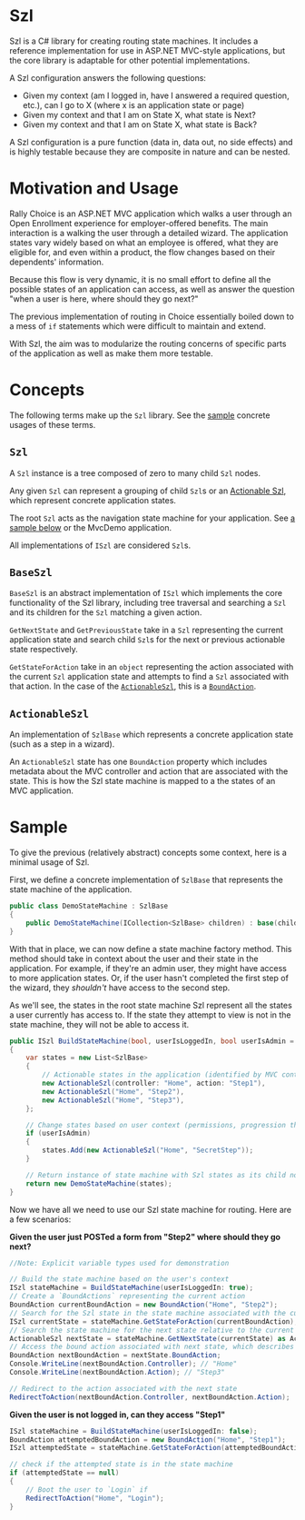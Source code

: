 # Szl

Szl is a C# library for creating routing state machines. It includes a reference implementation for use in ASP.NET MVC-style applications, but the core library is adaptable for other potential implementations.

A Szl configuration answers the following questions:

- Given my context (am I logged in, have I answered a required question, etc.), can I go to X (where x is an application state or page)
- Given my context and that I am on State X, what state is Next?
- Given my context and that I am on State X, what state is Back?

A Szl configuration is a pure function (data in, data out, no side effects) and is highly testable because they are composite in nature and can be nested.

# Motivation and Usage

Rally Choice is an ASP.NET MVC application which walks a user through an Open Enrollment experience for employer-offered benefits. The main interaction is a walking the user through a detailed wizard. The application states vary widely based on what an employee is offered, what they are eligible for, and even within a product, the flow changes based on their dependents' information.

Because this flow is very dynamic, it is no small effort to define all the possible states of an application can access, as well as answer the question "when a user is here, where should they go next?"

The previous implementation of routing in Choice essentially boiled down to a mess of `if` statements which were difficult to maintain and extend.

With Szl, the aim was to modularize the routing concerns of specific parts of the application as well as make them more testable.

# Concepts

The following terms make up the `Szl` library. See the [sample](#sample) concrete usages of these terms.

## `Szl`

A `Szl` instance is a tree composed of zero to many child `Szl` nodes.

Any given `Szl` can represent a grouping of child `Szl`s or an [Actionable Szl](#actionableszl), which represent concrete application states.

The root `Szl` acts as the navigation state machine for your application. See [a sample below](#sample) or the MvcDemo application.

All implementations of `ISzl` are considered `Szl`s.

## `BaseSzl`

`BaseSzl` is an abstract implementation of `ISzl` which implements the core functionality of the Szl library, including tree traversal and searching a `Szl` and its children for the `Szl` matching a given action.

`GetNextState` and `GetPreviousState` take in a `Szl` representing the current application state and search child `Szl`s for the next or previous actionable state respectively.

`GetStateForAction` take in an `object` representing the action associated with the current `Szl` application state and attempts to find a `Szl` associated with that action. In the case of the [`ActionableSzl`](#actionableszl), this is a [`BoundAction`](#boundaction).

## `ActionableSzl`

An implementation of `SzlBase` which represents a concrete application state (such as a step in a wizard).

An `ActionableSzl` state has one `BoundAction` property which includes metadata about the MVC controller and action that are associated with the state. This is how the Szl state machine is mapped to a the states of an MVC application.

# Sample

To give the previous (relatively abstract) concepts some context, here is a minimal usage of Szl.

First, we define a concrete implementation of `SzlBase` that represents the state machine of the application.

```cs
public class DemoStateMachine : SzlBase
{
    public DemoStateMachine(ICollection<SzlBase> children) : base(children) { }
}
```

With that in place, we can now define a state machine factory method. This method should take in context about the user and their state in the application. For example, if they're an admin user, they might have access to more application states. Or, if the user hasn't completed the first step of the wizard, they *shouldn't* have access to the second step.

As we'll see, the states in the root state machine Szl represent all the states a user currently has access to. If the state they attempt to view is not in the state machine, they will not be able to access it.

```cs
public ISzl BuildStateMachine(bool, userIsLoggedIn, bool userIsAdmin = false)
{
    var states = new List<SzlBase>
    {
        // Actionable states in the application (identified by MVC controller/action)
        new ActionableSzl(controller: "Home", action: "Step1"),
        new ActionableSzl("Home", "Step2"),
        new ActionableSzl("Home", "Step3"),
    };

    // Change states based on user context (permissions, progression through application)
    if (userIsAdmin)
    {
        states.Add(new ActionableSzl("Home", "SecretStep"));
    }

    // Return instance of state machine with Szl states as its child nodes
    return new DemoStateMachine(states);
}
```

Now we have all we need to use our Szl state machine for routing. Here are a few scenarios:

**Given the user just POSTed a form from "Step2" where should they go next?**

```cs
//Note: Explicit variable types used for demonstration

// Build the state machine based on the user's context
ISzl stateMachine = BuildStateMachine(userIsLoggedIn: true);
// Create a `BoundActions` representing the current action
BoundAction currentBoundAction = new BoundAction("Home", "Step2");
// Search for the Szl state in the state machine associated with the current action
ISzl currentState = stateMachine.GetStateForAction(currentBoundAction);
// Search the state machine for the next state relative to the current state
ActionableSzl nextState = stateMachine.GetNextState(currentState) as ActionableSzl;
// Access the bound action associated with next state, which describes the controller and action
BoundAction nextBoundAction = nextState.BoundAction;
Console.WriteLine(nextBoundAction.Controller); // "Home"
Console.WriteLine(nextBoundAction.Action); // "Step3"

// Redirect to the action associated with the next state
RedirectToAction(nextBoundAction.Controller, nextBoundAction.Action);
```

**Given the user is not logged in, can they access "Step1"**

```cs
ISzl stateMachine = BuildStateMachine(userIsLoggedIn: false);
BoundAction attemptedBoundAction = new BoundAction("Home", "Step1");
ISzl attemptedState = stateMachine.GetStateForAction(attemptedBoundAction);

// check if the attempted state is in the state machine
if (attemptedState == null)
{
    // Boot the user to `Login` if
    RedirectToAction("Home", "Login");
}
```
